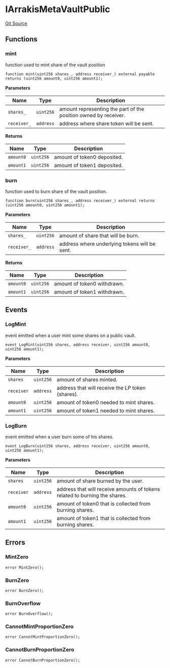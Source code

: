 # IArrakisMetaVaultPublic
[Git Source](https://github.com/ArrakisFinance/arrakis-modular/blob/22c7b5c5fce6ff4d3a051aa4fbf376745815e340/src/interfaces/IArrakisMetaVaultPublic.sol)


## Functions
### mint

function used to mint share of the vault position


```solidity
function mint(uint256 shares_, address receiver_) external payable returns (uint256 amount0, uint256 amount1);
```
**Parameters**

|Name|Type|Description|
|----|----|-----------|
|`shares_`|`uint256`|amount representing the part of the position owned by receiver.|
|`receiver_`|`address`|address where share token will be sent.|

**Returns**

|Name|Type|Description|
|----|----|-----------|
|`amount0`|`uint256`|amount of token0 deposited.|
|`amount1`|`uint256`|amount of token1 deposited.|


### burn

function used to burn share of the vault position.


```solidity
function burn(uint256 shares_, address receiver_) external returns (uint256 amount0, uint256 amount1);
```
**Parameters**

|Name|Type|Description|
|----|----|-----------|
|`shares_`|`uint256`|amount of share that will be burn.|
|`receiver_`|`address`|address where underlying tokens will be sent.|

**Returns**

|Name|Type|Description|
|----|----|-----------|
|`amount0`|`uint256`|amount of token0 withdrawn.|
|`amount1`|`uint256`|amount of token1 withdrawn.|


## Events
### LogMint
event emitted when a user mint some shares on a public vault.


```solidity
event LogMint(uint256 shares, address receiver, uint256 amount0, uint256 amount1);
```

**Parameters**

|Name|Type|Description|
|----|----|-----------|
|`shares`|`uint256`|amount of shares minted.|
|`receiver`|`address`|address that will receive the LP token (shares).|
|`amount0`|`uint256`|amount of token0 needed to mint shares.|
|`amount1`|`uint256`|amount of token1 needed to mint shares.|

### LogBurn
event emitted when a user burn some of his shares.


```solidity
event LogBurn(uint256 shares, address receiver, uint256 amount0, uint256 amount1);
```

**Parameters**

|Name|Type|Description|
|----|----|-----------|
|`shares`|`uint256`|amount of share burned by the user.|
|`receiver`|`address`|address that will receive amounts of tokens related to burning the shares.|
|`amount0`|`uint256`|amount of token0 that is collected from burning shares.|
|`amount1`|`uint256`|amount of token1 that is collected from burning shares.|

## Errors
### MintZero

```solidity
error MintZero();
```

### BurnZero

```solidity
error BurnZero();
```

### BurnOverflow

```solidity
error BurnOverflow();
```

### CannotMintProportionZero

```solidity
error CannotMintProportionZero();
```

### CannotBurnProportionZero

```solidity
error CannotBurnProportionZero();
```


